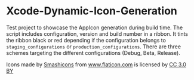 # Xcode-Dynamic-Icon-Generation
Test project to showcase the AppIcon generation during build time.
The script includes configuration, version and build number in a ribbon. 
It tints the ribbon black or red depending if the configuration belongs to `staging_configurations` or `production_configurations`. 
There are three schemes targeting the different configurations (Debug, Beta, Release).

<div>Icons made by <a href="https://www.flaticon.com/authors/smashicons" title="Smashicons">Smashicons</a> from <a href="https://www.flaticon.com/"             title="Flaticon">www.flaticon.com</a> is licensed by <a href="http://creativecommons.org/licenses/by/3.0/"             title="Creative Commons BY 3.0" target="_blank">CC 3.0 BY</a></div>
